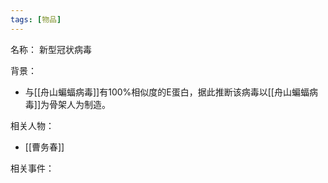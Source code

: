 ```yaml
---
tags: [物品]
---
```


名称：
新型冠状病毒

背景：
- 与[[舟山蝙蝠病毒]]有100%相似度的E蛋白，据此推断该病毒以[[舟山蝙蝠病毒]]为骨架人为制造。

相关人物：
- [[曹务春]]

相关事件：
